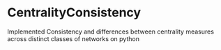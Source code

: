 # CentralityConsistency


Implemented Consistency and differences between centrality measures across distinct classes of networks on python
